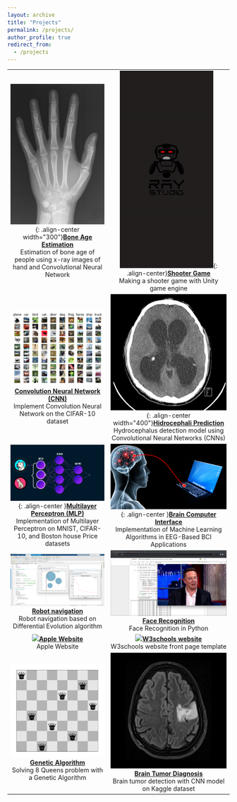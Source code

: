 ```yaml
---
layout: archive
title: "Projects"
permalink: /projects/
author_profile: true
redirect_from:
  - /projects
---
```


| | |
|:-------------------------:|:-------------------------:|
| ![](/images/bone-age-estimation.jpg){: .align-center width="300"}[**Bone Age Estimation**](https://github.com/Armin-Abdollahi/Bone-Age-Estimation) <br> Estimation of bone age of people using x-ray images of hand and Convolutional Neural Network | ![](/images/Shooter-game.gif){: .align-center}[**Shooter Game**](https://github.com/Ray-Studio/Shooter-Game) <br> Making a shooter game with Unity game engine|
| ![](/images/CIFAR10.png)[**Convolution Neural Network (CNN)**](https://github.com/Armin-Abdollahi/Convolution-Neural-Network) <br> Implement Convolution Neural Network on the CIFAR-10 dataset | ![](/images/Hidrocephali.jpg){: .align-center width="400"}[**Hidrocephali Prediction**](https://github.com/Armin-Abdollahi/Hydrocephalus-Prediction) <br> Hydrocephalus detection model using Convolutional Neural Networks (CNNs)|
| ![](/images/MLP.gif){: .align-center }[**Multilayer Perceptron (MLP)**](https://github.com/Armin-Abdollahi/Multilayer-Perceptron-Neural-Network) <br> Implementation of Multilayer Perceptron on MNIST, CIFAR-10, and Boston house Price datasets | ![](/images/brain-computer-interface.png){: .align-center }[**Brain Computer Interface**](https://github.com/Armin-Abdollahi/Brain-Computer-Interface) <br> Implementation of Machine Learning Algorithms in EEG-Based BCI Applications |
| ![](/images/robot-navigation.png)[**Robot navigation**](https://github.com/Armin-Abdollahi/Robot-Navigation) <br> Robot navigation based on Differential Evolution algorithm | ![](/images/face-recognition.png)[**Face Recognition**](https://github.com/Armin-Abdollahi/Face-Recognition) <br> Face Recognition in Python|
| ![](/images/Apple-Website.gif)[**Apple Website**](https://github.com/Armin-Abdollahi/Apple-Website) <br> Apple Website | ![](/images/W3schools-website.gif)[**W3schools website**](https://github.com/Armin-Abdollahi/W3schools) <br> W3schools website front page template|
| ![](/images/8Queen.png)[**Genetic Algorithm**](https://github.com/Armin-Abdollahi/Genetic-Algorithm) <br> Solving 8 Queens problem with a Genetic Algorithm | ![](/images/Brain-Tumor.jpg)[**Brain Tumor Diagnosis**](https://github.com/Armin-Abdollahi/Brain-Tumor-Diagnosis) <br> Brain tumor detection with CNN model on Kaggle dataset|
